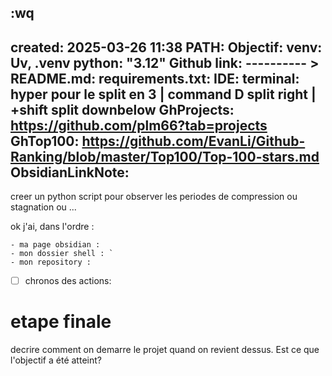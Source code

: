 :wq
---
created: 2025-03-26 11:38
PATH: 
Objectif: 
venv: Uv, .venv
python: "3.12"
Github link: ---------- >
README.md: 
requirements.txt: 
IDE: 
terminal: hyper pour le split en 3 | command D split right  | +shift split downbelow
GhProjects: https://github.com/plm66?tab=projects
GhTop100: https://github.com/EvanLi/Github-Ranking/blob/master/Top100/Top-100-stars.md
ObsidianLinkNote: 
---

creer un python script pour observer les periodes de compression ou stagnation ou ...


 
  ok j'ai, dans l'ordre  :

	- ma page obsidian :  
	- mon dossier shell : `
	- mon repository : 
	

- [ ] chronos des actions:

	
 

# etape finale
decrire comment on demarre le projet quand on revient dessus.
Est ce que l'objectif a été atteint?
